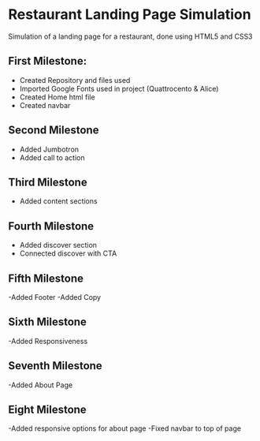 # Restaurant Landing Page Simulation

Simulation of a landing page for a restaurant, done using HTML5 and CSS3

## First Milestone:

 - Created Repository and files used
 - Imported Google Fonts used in project (Quattrocento & Alice)
 - Created Home html file
 - Created navbar 

## Second Milestone

 - Added Jumbotron
 - Added call to action

## Third Milestone

 - Added content sections

## Fourth Milestone

 - Added discover section 
 - Connected discover with CTA

## Fifth Milestone
 
 -Added Footer
 -Added Copy

## Sixth Milestone

-Added Responsiveness

## Seventh Milestone

-Added About Page

## Eight Milestone

-Added responsive options for about page
-Fixed navbar to top of page